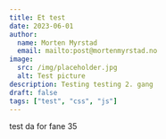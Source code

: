 ```yaml
---
title: Et test
date: 2023-06-01
author:
  name: Morten Myrstad
  email: mailto:post@mortenmyrstad.no
image:
  src: /img/placeholder.jpg
  alt: Test picture
description: Testing testing 2. gang
draft: false
tags: ["test", "css", "js"]
---
```


test da for fane 35
